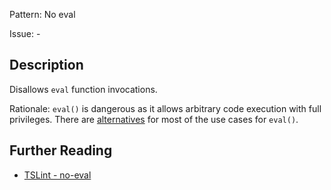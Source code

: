 Pattern: No eval

Issue: -

## Description

Disallows `eval` function invocations.  
  
Rationale: `eval()` is dangerous as it allows arbitrary code execution with full privileges. There are [alternatives](https://developer.mozilla.org/en-US/docs/Web/JavaScript/Reference/Global_Objects/eval) for most of the use cases for `eval()`.

## Further Reading

* [TSLint - no-eval](https://palantir.github.io/tslint/rules/no-eval)